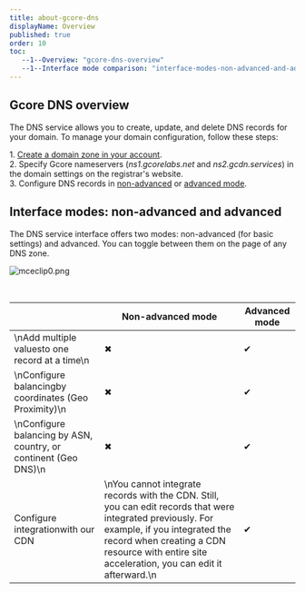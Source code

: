 ```yaml
---
title: about-gcore-dns
displayName: Overview
published: true
order: 10
toc:
   --1--Overview: "gcore-dns-overview"
   --1--Interface mode comparison: "interface-modes-non-advanced-and-advanced"
---
```

  

Gcore DNS overview
------------------

The DNS service allows you to create, update, and delete DNS records for your domain. To manage your domain configuration, follow these steps:

1\. [Create a domain zone in your account](https://www.gcore.com/support/articles/360012064557/).  
2\. Specify Gcore nameservers (_ns1.gcorelabs.net_ and _ns2.gcdn.services_) in the domain settings on the registrar's website.  
3\. Configure DNS records in [non-advanced](https://www.gcore.com/support/articles/4432592889617/) or [advanced mode](https://www.gcore.com/support/articles/360012179878/). 

Interface modes: non-advanced and advanced
------------------------------------------

The DNS service interface offers two modes: non-advanced (for basic settings) and advanced. You can toggle between them on the page of any DNS zone.

<img src="https://support.gcore.com/hc/article_attachments/12990176402705" alt="mceclip0.png">

 

|                                                                 | Non-advanced mode                                                                                                                                                                                                                            | Advanced mode |
|-----------------------------------------------------------------|----------------------------------------------------------------------------------------------------------------------------------------------------------------------------------------------------------------------------------------------|---------------|
| \nAdd multiple valuesto one record at a time\n                  | ✖                                                                                                                                                                                                                                            | ✔             |
| \nConfigure balancingby coordinates (Geo Proximity)\n           | ✖                                                                                                                                                                                                                                            | ✔             |
| \nConfigure balancing by ASN, country, or continent (Geo DNS)\n | ✖                                                                                                                                                                                                                                            | ✔             |
| Configure integrationwith our CDN                               | \nYou cannot integrate records with the CDN. Still, you can edit records that were integrated previously. For example, if you integrated the record when creating a CDN resource with entire site acceleration, you can edit it afterward.\n | ✔             |

